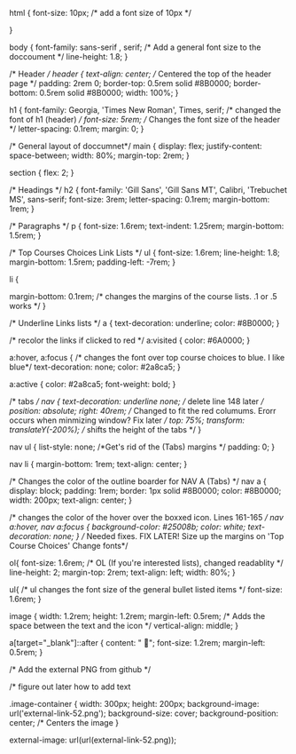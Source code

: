 html {
  font-size: 10px;
  /* add a font size of 10px */

}

body {
  font-family: sans-serif , serif; 
  /* Add a general font size to the doccoument */
  line-height: 1.8;
}

/* Header */
header {
  text-align: center;
  /* Centered the top of the header page */
  padding: 2rem 0;
  border-top: 0.5rem solid #8B0000;
  border-bottom: 0.5rem solid #8B0000;
  width: 100%;
}

h1 {
  font-family: Georgia, 'Times New Roman', Times, serif; /* changed the font of h1 (header) */
  font-size: 5rem;
  /* Changes the font size of the header */
  letter-spacing: 0.1rem;
  margin: 0;
}

/* General layout of doccumnet*/
main {
  display: flex;
  justify-content: space-between;
  width: 80%;
  margin-top: 2rem;
}

section {
  flex: 2;
}

/* Headings */
h2 {
  font-family: 'Gill Sans', 'Gill Sans MT', Calibri, 'Trebuchet MS', sans-serif;
  font-size: 3rem;
  letter-spacing: 0.1rem;
  margin-bottom: 1rem;
}

/* Paragraphs */
p {
  font-size: 1.6rem;
  text-indent: 1.25rem;
  margin-bottom: 1.5rem;
}

/* Top Courses Choices Link Lists */
ul {
  font-size: 1.6rem;
  line-height: 1.8;
  margin-bottom: 1.5rem;
  padding-left: -7rem;
}

li {
  
  margin-bottom: 0.1rem;
  /* changes the margins of the course lists. .1 or .5 works */
}

/* Underline Links lists */
a {
  text-decoration: underline;
  color: #8B0000;
}

/* recolor the links if clicked to red */
a:visited { 
  color: #6A0000;
}

a:hover,
a:focus {
  /* changes the font  over top course choices to blue. I like blue*/
  text-decoration: none;
  color: #2a8ca5;
}

a:active {
  color: #2a8ca5;
  font-weight: bold;
}

/* tabs */
nav {
  text-decoration: underline none;
  /* delete line 148 later */
  position: absolute;
  right: 40rem;
  /* Changed to fit the red columums. Erorr occurs when minmizing window? Fix later */
  top: 75%;
  transform: translateY(-200%);
  /* shifts the height of the tabs */
}

nav ul {
  list-style: none;
  /*Get's rid of the (Tabs) margins */
  padding: 0;
}

nav li {
  margin-bottom: 1rem;
  text-align: center;
}

/* Changes the color of the outline boarder for NAV A (Tabs) */
nav a {
  display: block;
  padding: 1rem;
  border: 1px solid #8B0000;
  color: #8B0000;
  width: 200px;
  text-align: center;
}

/* changes the color of the hover over the boxxed icon. Lines 161-165 */
nav a:hover,
nav a:focus {
  background-color: #25008b;
  color: white;
  text-decoration: none;
}
/* Needed fixes. FIX LATER! Size up the margins on 'Top Course Choices' Change fonts*/

ol{
  font-size: 1.6rem; /* OL (If you're interested lists), changed readablity */
  line-height: 2;
  margin-top: 2rem;
  text-align: left;
  width: 80%;
}

ul{ /* ul changes the font size of the general bullet listed items */
  font-size: 1.6rem; 
}

image {
  width: 1.2rem;
  height: 1.2rem;
  margin-left: 0.5rem; /* Adds the space between the text and the icon */
  vertical-align: middle;
}

a[target="_blank"]::after {
  content: " 🔗";
  font-size: 1.2rem;
  margin-left: 0.5rem;
}

/* Add the external PNG from github */

/* figure out later how to add text 

.image-container {
  width: 300px;
  height: 200px;
  background-image: url('external-link-52.png');
  background-size: cover; 
  background-position: center; /* Centers the image 
}

 external-image: url(url(external-link-52.png));
